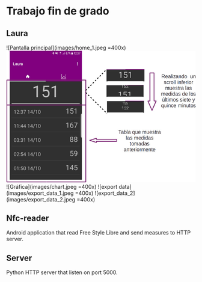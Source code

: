 # Trabajo fin de grado
## Laura
![Pantalla principal](images/home_1.jpeg =400x)
![Explicación pantalla principal](images/home_explained.jpeg)
![Gráfica](images/chart.jpeg =400x)
![export data](images/export_data_1.jpeg =400x)
![export_data_2](images/export_data_2.jpeg =400x)

## Nfc-reader

Android application that read Free Style Libre and send measures to HTTP server.

## Server

Python HTTP server that listen on port 5000.